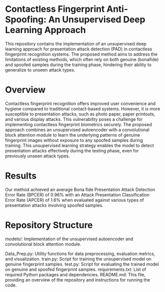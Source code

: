 # Contactless Fingerprint Anti-Spoofing: An Unsupervised Deep Learning Approach
This repository contains the implementation of an unsupervised deep learning approach for presentation attack detection (PAD) in contactless fingerprint recognition systems. The proposed method aims to address the limitations of existing methods, which often rely on both genuine (bonafide) and spoofed samples during the training phase, hindering their ability to generalize to unseen attack types.
# Overview
Contactless fingerprint recognition offers improved user convenience and hygiene compared to traditional contact-based systems. However, it is more susceptible to presentation attacks, such as photo paper, paper printouts, and various display attacks. This vulnerability poses a challenge for implementing contactless fingerprint biometrics securely.
The proposed approach combines an unsupervised autoencoder with a convolutional block attention module to learn the underlying patterns of genuine fingerprint images without exposure to any spoofed samples during training. This unsupervised learning strategy enables the model to detect presentation attacks effectively during the testing phase, even for previously unseen attack types.
# Results
Our method achieved an average Bona fide Presentation Attack Detection Error Rate (BPCER) of 0.96% with an Attack Presentation Classification Error Rate (APCER) of 1.6% when evaluated against various types of presentation attacks involving spoofed samples.
# Repository Structure
models/: Implementation of the unsupervised autoencoder and convolutional block attention module.

Data_Prep.py: Utility functions for data preprocessing, evaluation metrics, and visualization.
train.py: Script for training the unsupervised model on genuine fingerprint samples.
test.py: Script for evaluating the trained model on genuine and spoofed fingerprint samples.
requirements.txt: List of required Python packages and dependencies.
README.md: This file, providing an overview of the repository and instructions for running the code.
